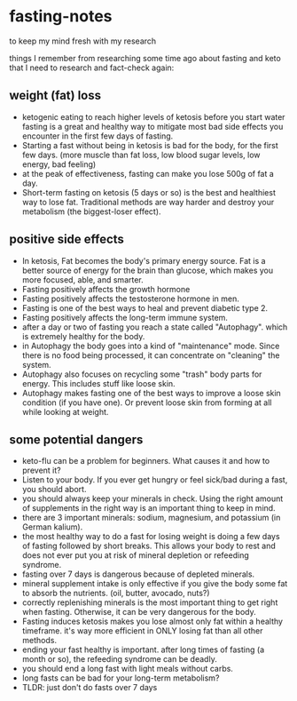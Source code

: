 # fasting-notes
to keep my mind fresh with my research

things I remember from researching some time ago about fasting and keto that I need to research and fact-check again:

## weight (fat) loss
- ketogenic eating to reach higher levels of ketosis before you start water fasting is a great and healthy way to mitigate most bad side effects you encounter in the first few days of fasting.
- Starting a fast without being in ketosis is bad for the body, for the first few days. (more muscle than fat loss, low blood sugar levels, low energy, bad feeling)
- at the peak of effectiveness, fasting can make you lose 500g of fat a day.
- Short-term fasting on ketosis (5 days or so) is the best and healthiest way to lose fat. Traditional methods are way harder and destroy your metabolism (the biggest-loser effect).

## positive side effects
- In ketosis, Fat becomes the body's primary energy source. Fat is a better source of energy for the brain than glucose, which makes you more focused, able, and smarter.
- Fasting positively affects the growth hormone
- Fasting positively affects the testosterone hormone in men.
- Fasting is one of the best ways to heal and prevent diabetic type 2.
- Fasting positively affects the long-term immune system.
- after a day or two of fasting you reach a state called "Autophagy". which is extremely healthy for the body.
- in Autophagy the body goes into a kind of "maintenance" mode. Since there is no food being processed, it can concentrate on "cleaning" the system.
- Autophagy also focuses on recycling some "trash" body parts for energy. This includes stuff like loose skin. 
- Autophagy makes fasting one of the best ways to improve a loose skin condition (if you have one). Or prevent loose skin from forming at all while looking at weight.

## some potential dangers
- keto-flu can be a problem for beginners. What causes it and how to prevent it?
- Listen to your body. If you ever get hungry or feel sick/bad during a fast, you should abort.
- you should always keep your minerals in check. Using the right amount of supplements in the right way is an important thing to keep in mind.
- there are 3 important minerals: sodium, magnesium, and potassium (in German kalium).
- the most healthy way to do a fast for losing weight is doing a few days of fasting followed by short breaks. This allows your body to rest and does not ever put you at risk of mineral depletion or refeeding syndrome.
- fasting over 7 days is dangerous because of depleted minerals.
- mineral supplement intake is only effective if you give the body some fat to absorb the nutrients. (oil, butter, avocado, nuts?)
- correctly replenishing minerals is the most important thing to get right when fasting. Otherwise, it can be very dangerous for the body.
- Fasting induces ketosis makes you lose almost only fat within a healthy timeframe. it's way more efficient in ONLY losing fat than all other methods.
- ending your fast healthy is important. after long times of fasting (a month or so), the refeeding syndrome can be deadly.
- you should end a long fast with light meals without carbs.
- long fasts can be bad for your long-term metabolism?
- TLDR: just don't do fasts over 7 days
